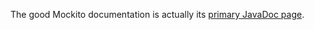 The good Mockito documentation is actually its [primary JavaDoc page](http://docs.mockito.googlecode.com/hg/org/mockito/Mockito.html).